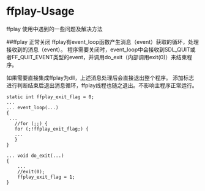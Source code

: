 # ffplay-Usage
ffplay 使用中遇到的一些问题及解决方法



##ffplay 正常关闭
ffplay有event_loop函数产生消息（event）获取的循环，处理接收到的消息（event）。
程序需要关闭时，event_loop中会接收到SDL_QUIT或者FF_QUIT_EVENT类型的event，并调用do_exit（内部调用exit(0)）来结束程序。

如果需要直接集成ffplay为dll，上述消息处理后会直接退出整个程序。
添加标志进行判断结束后退出消息循环，ffplay线程也随之退出。不影响主程序正常运行。

```
static int ffplay_exit_flag = 0;
...
... event_loop(...)
{
 ...
   //for (;;) {
   for (;!ffplay_exit_flag;) {
   ...
   }
}
```
```
... void do_exit(...)
{    
    ...
    //exit(0);
    ffplay_exit_flag = 1;
}
 ```
